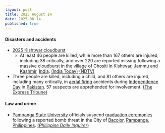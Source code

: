 ```yaml
---
layout: post
title: 2025 August 14
date: 2025-08-14
published: true
---
```



#### Disasters and accidents

* [2025 Kishtwar cloudburst](https://en.wikipedia.org/wiki/2025_Kishtwar_cloudburst "2025 Kishtwar cloudburst")
  * At least 46 people are killed, while more than 167 others are injured, including 38 critically, and over 220 are reported missing following a massive [cloudburst](https://en.wikipedia.org/wiki/Cloudburst "Cloudburst") in the village of Chositi in [Kishtwar](https://en.wikipedia.org/wiki/Kishtwar_district "Kishtwar district"), [Jammu and Kashmir](https://en.wikipedia.org/wiki/Jammu_and_Kashmir_%28union_territory%29 "Jammu and Kashmir (union territory)"), [India](https://en.wikipedia.org/wiki/India "India"). [(India Today)](https://www.indiatoday.in/india/story/jammu-and-kashmir-kishtwar-cloudburst-live-updates-many-feared-dead-road-washed-away-2771227-2025-08-14) [(NDTV)](https://www.ndtv.com/india-news/jammu-and-kashmir-cloudburst-live-updates-massive-cloudburst-in-j-ks-chashoti-rescue-ops-underway-9083642)
* Three people are killed, including a child, and 81 others are injured, including many critically, in [aerial firing](https://en.wikipedia.org/wiki/Celebratory_gunfire "Celebratory gunfire") accidents during [Independence Day](https://en.wikipedia.org/wiki/Independence_Day_%28Pakistan%29 "Independence Day (Pakistan)") in [Pakistan](https://en.wikipedia.org/wiki/Pakistan "Pakistan"). 57 suspects are apprehended for involvement. [(The Express Tribune)](https://tribune.com.pk/story/2561280/three-killed-81-injured-by-aerial-firing-on-independence-day)

#### Law and crime

* [Pampanga State University](https://en.wikipedia.org/wiki/Pampanga_State_University "Pampanga State University") officials suspend [graduation ceremonies](https://en.wikipedia.org/wiki/Graduation "Graduation") following a reported bomb threat in the City of [Bacolor](https://en.wikipedia.org/wiki/Bacolor "Bacolor"), [Pampanga](https://en.wikipedia.org/wiki/Pampanga "Pampanga"), [Philippines](https://en.wikipedia.org/wiki/Philippines "Philippines"). [(*Philippine Daily Inquirer*)](https://newsinfo.inquirer.net/2095682/pampanga-school-suspends-graduation-rites-over-bomb-threat)
